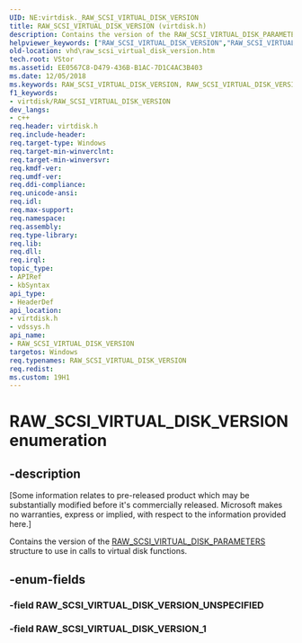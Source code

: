 ```yaml
---
UID: NE:virtdisk._RAW_SCSI_VIRTUAL_DISK_VERSION
title: RAW_SCSI_VIRTUAL_DISK_VERSION (virtdisk.h)
description: Contains the version of the RAW_SCSI_VIRTUAL_DISK_PARAMETERS structure to use in calls to virtual disk functions.helpviewer_keywords: ["RAW_SCSI_VIRTUAL_DISK_VERSION","RAW_SCSI_VIRTUAL_DISK_VERSION enumeration [VHD]","RAW_SCSI_VIRTUAL_DISK_VERSION_1","RAW_SCSI_VIRTUAL_DISK_VERSION_UNSPECIFIED","vdssys/ RAW_SCSI_VIRTUAL_DISK_VERSION_1","vdssys/ RAW_SCSI_VIRTUAL_DISK_VERSION_UNSPECIFIED","vdssys/RAW_SCSI_VIRTUAL_DISK_VERSION","vhd.raw_scsi_virtual_disk_version","virtdisk/ RAW_SCSI_VIRTUAL_DISK_VERSION_1","virtdisk/ RAW_SCSI_VIRTUAL_DISK_VERSION_UNSPECIFIED","virtdisk/RAW_SCSI_VIRTUAL_DISK_VERSION"]
old-location: vhd\raw_scsi_virtual_disk_version.htm
tech.root: VStor
ms.assetid: EE0567C8-D479-436B-B1AC-7D1C4AC3B403
ms.date: 12/05/2018
ms.keywords: RAW_SCSI_VIRTUAL_DISK_VERSION, RAW_SCSI_VIRTUAL_DISK_VERSION enumeration [VHD], RAW_SCSI_VIRTUAL_DISK_VERSION_1, RAW_SCSI_VIRTUAL_DISK_VERSION_UNSPECIFIED, vdssys/ RAW_SCSI_VIRTUAL_DISK_VERSION_1, vdssys/ RAW_SCSI_VIRTUAL_DISK_VERSION_UNSPECIFIED, vdssys/RAW_SCSI_VIRTUAL_DISK_VERSION, vhd.raw_scsi_virtual_disk_version, virtdisk/ RAW_SCSI_VIRTUAL_DISK_VERSION_1, virtdisk/ RAW_SCSI_VIRTUAL_DISK_VERSION_UNSPECIFIED, virtdisk/RAW_SCSI_VIRTUAL_DISK_VERSION
f1_keywords:
- virtdisk/RAW_SCSI_VIRTUAL_DISK_VERSION
dev_langs:
- c++
req.header: virtdisk.h
req.include-header: 
req.target-type: Windows
req.target-min-winverclnt: 
req.target-min-winversvr: 
req.kmdf-ver: 
req.umdf-ver: 
req.ddi-compliance: 
req.unicode-ansi: 
req.idl: 
req.max-support: 
req.namespace: 
req.assembly: 
req.type-library: 
req.lib: 
req.dll: 
req.irql: 
topic_type:
- APIRef
- kbSyntax
api_type:
- HeaderDef
api_location:
- virtdisk.h
- vdssys.h
api_name:
- RAW_SCSI_VIRTUAL_DISK_VERSION
targetos: Windows
req.typenames: RAW_SCSI_VIRTUAL_DISK_VERSION
req.redist: 
ms.custom: 19H1
---
```


# RAW_SCSI_VIRTUAL_DISK_VERSION enumeration


## -description


<p class="CCE_Message">[Some information relates to pre-released product which may be substantially modified before it's commercially released. Microsoft makes no warranties, express or implied, with respect to the information provided here.]

Contains the version of the <a href="https://docs.microsoft.com/windows/win32/api/virtdisk/ns-virtdisk-raw_scsi_virtual_disk_parameters">RAW_SCSI_VIRTUAL_DISK_PARAMETERS</a> structure to use in calls to virtual disk functions.


## -enum-fields




### -field RAW_SCSI_VIRTUAL_DISK_VERSION_UNSPECIFIED


### -field RAW_SCSI_VIRTUAL_DISK_VERSION_1

